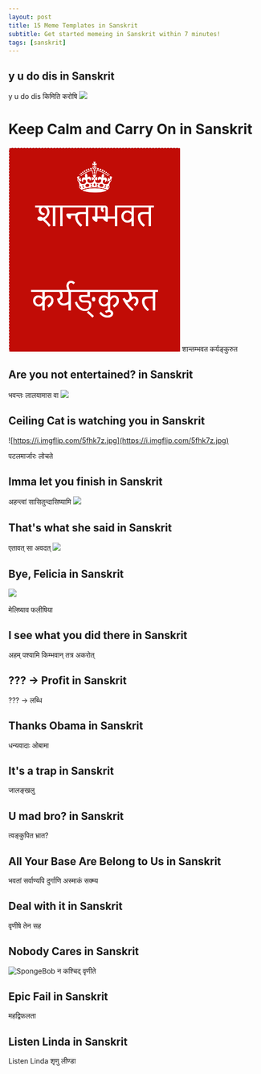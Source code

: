 ```yaml
---
layout: post
title: 15 Meme Templates in Sanskrit
subtitle: Get started memeing in Sanskrit within 7 minutes!
tags: [sanskrit]
---
```

## y u do dis in Sanskrit
y u do dis किमिति करोषि
![](https://i.imgflip.com/5fhj8b.jpg)
# Keep Calm and Carry On in Sanskrit
![keep calm and carry on in sankrit](https://github.com/VedantMadane/vedantmadane.github.io/blob/master/assets/img/keep-calm-and-carry-on.png?raw=true)
शान्तम्भवत कर्यङ्कुरुत

## Are you not entertained? in Sanskrit

 भवन्तः लालयामास वा 
![](https://i.imgflip.com/5fhjvu.jpg)
## Ceiling Cat is watching you in Sanskrit

![https://i.imgflip.com/5fhk7z.jpg](https://i.imgflip.com/5fhk7z.jpg)

पटलमार्जारः लोचते

## Imma let you finish in Sanskrit

अहन्त्वां सासितुन्दासिष्यामि
![](https://i.imgflip.com/5fhkdl.jpg)

## That's what she said in Sanskrit

एतावत् सा अवदत्
![](https://i.imgflip.com/5fhkh0.jpg)
## Bye, Felicia in Sanskrit
![](https://i.imgflip.com/5fhkkc.jpg)

मेलिष्याव फलीषिया

## I see what you did there in Sanskrit


अहम् पश्यामि किम्भवान् तत्र अकरोत्

## ??? -> Profit  in Sanskrit

??? -> लब्धि

## Thanks Obama in Sanskrit

धन्यवादाः  ओबामा

## It's a trap in Sanskrit


जालङ्खलु

## U mad bro?  in Sanskrit

त्वङ्कुपित भ्रात?

## All Your Base Are Belong to Us in Sanskrit


भवतां सर्वाण्यपि दुर्गाणि अस्माकं सक्म्य

## Deal with it in Sanskrit

वृणीषे  तेन सह​

## Nobody Cares in Sanskrit

![SpongeBob](https://giphy.com/gifs/129OnZ9Qn2i0Ew)
न कश्चिद् वृणीते
## Epic Fail in Sanskrit
महद्विफलता

## Listen Linda in Sanskrit 
Listen Linda शृणु लीण्डा

